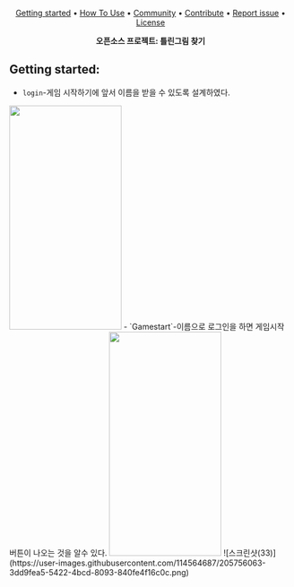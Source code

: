 <p align="center">
  <a href="#getting-started">Getting started</a> •
  <a href="#usage">How To Use</a> •
  <a href="#community">Community</a> •
  <a href="#contribute">Contribute</a> •
  <a href="#report-an-issue">Report issue</a> •
  <a href="#license">License</a>
</p>

<p align="center">
  <strong> 오픈소스 프로젝트: 틀린그림 찾기</a></strong>
</p>
  
## Getting started:
- `login`-게임 시작하기에 앞서 이름을 받을 수 있도록 설계하였다.
<img src="https://user-images.githubusercontent.com/114564687/205753037-b12c21d2-3d89-4fca-a66a-2bed94386857.png" width="200" height="400"/>
- `Gamestart`-이름으로 로그인을 하면 게임시작 버튼이 나오는 것을 알수 있다.
<img src="https://user-images.githubusercontent.com/114564687/205756063-3dd9fea5-5422-4bcd-8093-840fe4f16c0c.png" width="200" height="400"/>
![스크린샷(33)](https://user-images.githubusercontent.com/114564687/205756063-3dd9fea5-5422-4bcd-8093-840fe4f16c0c.png)

